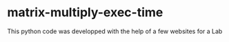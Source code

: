 # matrix-multiply-exec-time
This python code was developped with the help of a few websites for a Lab
